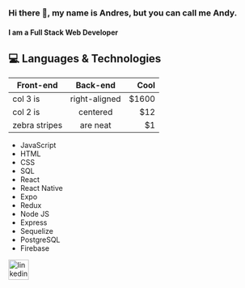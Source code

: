 ### Hi there 👋, my name is Andres, but you can call me Andy.
#### I am a Full Stack Web Developer

## 💻 Languages & Technologies

| Front-end        | Back-end           | Cool  |
| -------------    |:-------------:     | -----:|
| col 3 is         | right-aligned      | $1600 |
| col 2 is         | centered           |   $12 |
| zebra stripes    | are neat           |    $1 |


- JavaScript
- HTML
- CSS
- SQL
- React
- React Native
- Expo
- Redux 
- Node JS
- Express 
- Sequelize
- PostgreSQL
- Firebase 
<!-- 
- 🔭 I’m currently developing a mobile app with a group of 7 people, using Expo and Firebase.
- 📫 How to reach me: andi_frank19@hotmail.com  -->

[<img src='https://cdn.jsdelivr.net/npm/simple-icons@3.0.1/icons/linkedin.svg' alt='linkedin' height='40'>](https://www.linkedin.com/in/https://www.linkedin.com/in/andres-frank-866b10216//)  

<!--
**pruscius/pruscius** is a ✨ _special_ ✨ repository because its `README.md` (this file) appears on your GitHub profile.

Here are some ideas to get you started:

- 🔭 I’m currently working on ...
- 🌱 I’m currently learning ...
- 👯 I’m looking to collaborate on ...
- 🤔 I’m looking for help with ...
- 💬 Ask me about ...
- 📫 How to reach me: ...
- 😄 Pronouns: ...
- ⚡ Fun fact: ...
-->
